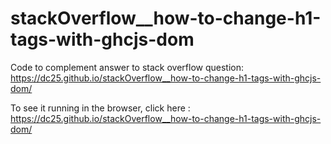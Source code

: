 # stackOverflow__how-to-change-h1-tags-with-ghcjs-dom

Code to complement answer to stack overflow question: https://dc25.github.io/stackOverflow__how-to-change-h1-tags-with-ghcjs-dom/

To see it running in the browser, click here : https://dc25.github.io/stackOverflow__how-to-change-h1-tags-with-ghcjs-dom/
